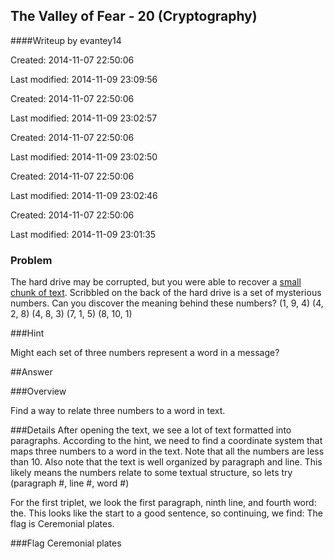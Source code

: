 ## The Valley of Fear - 20 (Cryptography) ##
####Writeup by evantey14

Created: 2014-11-07 22:50:06

Last modified: 2014-11-09 23:09:56


Created: 2014-11-07 22:50:06

Last modified: 2014-11-09 23:02:57


Created: 2014-11-07 22:50:06

Last modified: 2014-11-09 23:02:50


Created: 2014-11-07 22:50:06

Last modified: 2014-11-09 23:02:46


Created: 2014-11-07 22:50:06

Last modified: 2014-11-09 23:01:35


### Problem
The hard drive may be corrupted, but you were able to recover a [small chunk of text](https://picoctf.com/problem-static/crypto/the-valley-of-fear/book.txt). Scribbled on the back of the hard drive is a set of mysterious numbers. Can you discover the meaning behind these numbers? (1, 9, 4) (4, 2, 8) (4, 8, 3) (7, 1, 5) (8, 10, 1)

###Hint

Might each set of three numbers represent a word in a message?

##Answer

###Overview

Find a way to relate three numbers to a word in text.

###Details
After opening the text, we see a lot of text formatted into paragraphs. According to the hint, we need to find a coordinate system that maps three numbers to a word in the text. Note that all the numbers are less than 10. Also note that the text is well organized by paragraph and line. This likely means the numbers relate to some textual structure, so lets try (paragraph #, line #, word #)

For the first triplet, we look the first paragraph, ninth line, and fourth word: the. This looks like the start to a good sentence, so continuing, we find: The flag is Ceremonial plates.

###Flag
    Ceremonial plates


